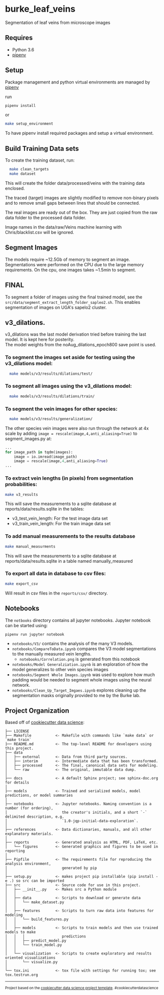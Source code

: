 burke_leaf_veins
==============================

Segmentation of leaf veins from microscope images

Requires
--------

* Python 3.6
* [pipenv](https://pipenv.readthedocs.io/en/latest/)

Setup
------
Package management and python virtual environments are managed by
[pipenv](https://pipenv.readthedocs.io/en/latest/)

run

```bash
pipenv install
```

or

```bash
make setup_environment
```

To have pipenv install required packages and setup a virtual environment.

Build Training Data sets
-------------------------

To create the training dataset, run:

```bash
  make clean_targets
  make dataset
```

This will create the folder data/processed/veins with the training data enclosed.

The traced (target) images are slightly modified to remove non-binary
pixels and to remove small gaps between lines that should be
connected.

The real images are ready out of the box. They are just copied
from the raw data folder to the processed data folder.

Image names in the data/raw/Veins machine learning with Chris/blacklist.csv
will be ignored.


Segment Images
---------------

The models require ~12.5Gb of memory to segment an image. Segmentations were performed on the CPU due to the large memory requirements. On the cpu, one images takes ~1.5min to segment.

## FINAL
To segment a folder of images using the final trained model, see the
`src/data/segment_extract_length_folder_sapleo2.sh`. This enables segmentation
of images on UGA's sapelo2 cluster.

## v3_dilations.
v3_dilations was the last model derivation tried before training the last model.
It is kept here for posterity.  
The model weights from the noAug_dilations_epoch800 save point is used.

### To segment the images set aside for testing using the v3_dilations model:
```bash
  make models/v3/results/dilations/test/
```

### To segment all images using the v3_dilations model:
```bash
  make models/v3/results/dilations/train/
```

### To segment the vein images for other species:
```bash
  make models/v3/results/generalization/
```

The other species vein images were also run through the network at 4x scale by adding `image = rescale(image,4,anti_aliasing=True)` to segment_images.py at:
```python
...
for image_path in tqdm(images):
    image = io.imread(image_path)
    image = rescale(image,4,anti_aliasing=True)
...
```

### To extract vein lengths (in pixels) from segmentation probabilities:

```bash
make v3_results
```

This will save the measurements to a sqlite database at
reports/data/results.sqlite in the tables:
  - v3_test_vein_length: For the test image data set
  - v3_train_vein_length: For the train image data set

### To add manual measurements to the results database
```bash
make manual_measurments
```

This will save the measurements to a sqlite database at
reports/data/results.sqlite in a table named manually_measured

### To export all data in database to csv files:

```bash
make export_csv
```

Will result in csv files in the `reports/csv/` directory.

Notebooks
----------

The `notbooks` directory contains all jupyter notebooks. Jupyter notebook
can be started using:
```
pipenv run jupyter notebook
```

* `notebooks/V3/` contains the analysis of the many V3 models.
* `notebooks/CompareToData.ipynb` compares the V3 model segmentations to the manually measured vein lengths.
  * `notebooks/Correlation.png` is generated from this notebook
* `notebooks/Model Generalziation.ipynb` is an exploration of how the model
generalizes to other vein species images
* `notebooks/Segment Whole Images.ipynb` was used to explore how much padding would be needed to segment whole images using the neural network.
* `notebooks/Clean_Up_Target_Imgaes.ipynb` explores cleaning up the segmentation masks originally provided to me by the Burke lab.

Project Organization
------------
Based off of [cookiecutter data science](https://github.com/drivendata/cookiecutter-data-science):

    ├── LICENSE
    ├── Makefile           <- Makefile with commands like `make data` or `make train`
    ├── README.md          <- The top-level README for developers using this project.
    ├── data
    │   ├── external       <- Data from third party sources.
    │   ├── interim        <- Intermediate data that has been transformed.
    │   ├── processed      <- The final, canonical data sets for modeling.
    │   └── raw            <- The original, immutable data dump.
    │
    ├── docs               <- A default Sphinx project; see sphinx-doc.org for details
    │
    ├── models             <- Trained and serialized models, model predictions, or model summaries
    │
    ├── notebooks          <- Jupyter notebooks. Naming convention is a number (for ordering),
    │                         the creator's initials, and a short `-` delimited description, e.g.
    │                         `1.0-jqp-initial-data-exploration`.
    │
    ├── references         <- Data dictionaries, manuals, and all other explanatory materials.
    │
    ├── reports            <- Generated analysis as HTML, PDF, LaTeX, etc.
    │   └── figures        <- Generated graphics and figures to be used in reporting
    │
    ├── Pipfile            <- The requirements file for reproducing the analysis environment,
    │                         generated by pip
    │
    ├── setup.py           <- makes project pip installable (pip install -e .) so src can be imported
    ├── src                <- Source code for use in this project.
    │   ├── __init__.py    <- Makes src a Python module
    │   │
    │   ├── data           <- Scripts to download or generate data
    │   │   └── make_dataset.py
    │   │
    │   ├── features       <- Scripts to turn raw data into features for modeling
    │   │   └── build_features.py
    │   │
    │   ├── models         <- Scripts to train models and then use trained models to make
    │   │   │                 predictions
    │   │   ├── predict_model.py
    │   │   └── train_model.py
    │   │
    │   └── visualization  <- Scripts to create exploratory and results oriented visualizations
    │       └── visualize.py
    │
    └── tox.ini            <- tox file with settings for running tox; see tox.testrun.org


--------

<p><small>Project based on the <a target="_blank" href="https://drivendata.github.io/cookiecutter-data-science/">cookiecutter data science project template</a>. #cookiecutterdatascience</small></p>
